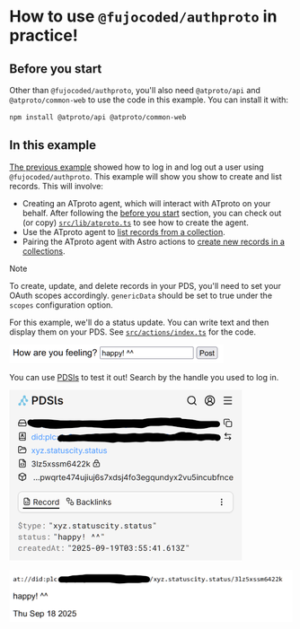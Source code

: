 # How to use `@fujocoded/authproto` in practice!

## Before you start

Other than `@fujocoded/authproto`, you'll also need `@atproto/api` and `@atproto/common-web` to use the code in this example. You can install it with:

```bash
npm install @atproto/api @atproto/common-web
```

## In this example

[The previous example](../__example__) showed how to log in and log out a user using `@fujocoded/authproto`. This example will show you show to create and list records. This will involve:

- Creating an ATproto agent, which will interact with ATproto on your behalf. After following the [before you start](#before-you-start) section, you can check out (or copy) [`src/lib/atproto.ts`](./src/lib/atproto.ts) to see how to create the agent.
- Use the ATproto agent to [list records from a collection](./src/components/Status.astro).
- Pairing the ATproto agent with Astro actions to [create new records in a collections](./src/actions/index.ts).

> [!NOTE]
> To create, update, and delete records in your PDS, you'll need to set your OAuth scopes accordingly. `genericData` should be set to true under the `scopes` configuration option.

For this example, we'll do a status update. You can write text and then display them on your PDS. See [`src/actions/index.ts`](./src/actions/index.ts) for the code.

![A simple form with a textbox that says 'happy! ^^'](./assets/form.png)

You can use [PDSls](https://pdsls.dev/) to test it out! Search by the handle you used to log in.

![A screenshot of the PDSls service where a record for 'xyz.statuscity.status' has been made](./assets/result.png)

![A screenshot of the resulting statuses show up on the Astro demo website](./assets/display_result.png)